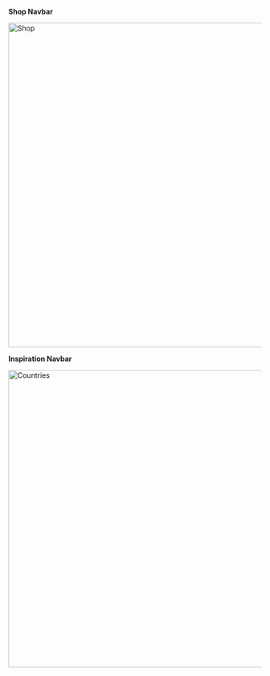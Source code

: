 **Shop Navbar**


<img width="1342" height="646" alt="Shop" src="https://github.com/user-attachments/assets/36838d3f-6ca2-4414-97c4-d97d6823faa0" />


**Inspiration Navbar**


<img width="1215" height="592" alt="Countries" src="https://github.com/user-attachments/assets/49fcc0a7-ea59-4342-984a-89085f102efe" />
